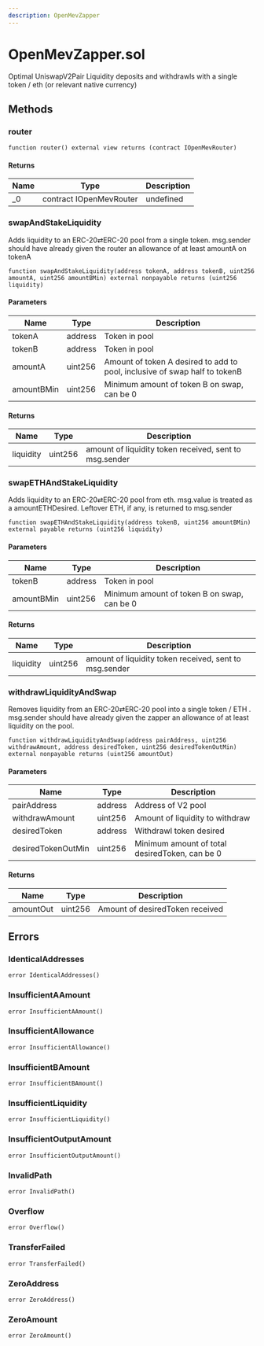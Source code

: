 ```yaml
---
description: OpenMevZapper
---
```


# OpenMevZapper.sol

Optimal UniswapV2Pair Liquidity deposits and withdrawls with a single token / eth (or relevant native currency)

## Methods

### router

```solidity title="Solidity"
function router() external view returns (contract IOpenMevRouter)
```

#### Returns

| Name | Type                    | Description |
| ---- | ----------------------- | ----------- |
| \_0  | contract IOpenMevRouter | undefined   |

### swapAndStakeLiquidity

Adds liquidity to an ERC-20⇄ERC-20 pool from a single token. msg.sender should have already given the router an allowance of at least amountA on tokenA

```solidity title="Solidity"
function swapAndStakeLiquidity(address tokenA, address tokenB, uint256 amountA, uint256 amountBMin) external nonpayable returns (uint256 liquidity)
```

#### Parameters

| Name       | Type    | Description                                                                |
| ---------- | ------- | -------------------------------------------------------------------------- |
| tokenA     | address | Token in pool                                                              |
| tokenB     | address | Token in pool                                                              |
| amountA    | uint256 | Amount of token A desired to add to pool, inclusive of swap half to tokenB |
| amountBMin | uint256 | Minimum amount of token B on swap, can be 0                                |

#### Returns

| Name      | Type    | Description                                            |
| --------- | ------- | ------------------------------------------------------ |
| liquidity | uint256 | amount of liquidity token received, sent to msg.sender |

### swapETHAndStakeLiquidity

Adds liquidity to an ERC-20⇄ERC-20 pool from eth. msg.value is treated as a amountETHDesired. Leftover ETH, if any, is returned to msg.sender

```solidity title="Solidity"
function swapETHAndStakeLiquidity(address tokenB, uint256 amountBMin) external payable returns (uint256 liquidity)
```

#### Parameters

| Name       | Type    | Description                                 |
| ---------- | ------- | ------------------------------------------- |
| tokenB     | address | Token in pool                               |
| amountBMin | uint256 | Minimum amount of token B on swap, can be 0 |

#### Returns

| Name      | Type    | Description                                            |
| --------- | ------- | ------------------------------------------------------ |
| liquidity | uint256 | amount of liquidity token received, sent to msg.sender |

### withdrawLiquidityAndSwap

Removes liquidity from an ERC-20⇄ERC-20 pool into a single token / ETH . msg.sender should have already given the zapper an allowance of at least liquidity on the pool.

```solidity title="Solidity"
function withdrawLiquidityAndSwap(address pairAddress, uint256 withdrawAmount, address desiredToken, uint256 desiredTokenOutMin) external nonpayable returns (uint256 amountOut)
```

#### Parameters

| Name               | Type    | Description                                    |
| ------------------ | ------- | ---------------------------------------------- |
| pairAddress        | address | Address of V2 pool                             |
| withdrawAmount     | uint256 | Amount of liquidity to withdraw                |
| desiredToken       | address | Withdrawl token desired                        |
| desiredTokenOutMin | uint256 | Minimum amount of total desiredToken, can be 0 |

#### Returns

| Name      | Type    | Description                     |
| --------- | ------- | ------------------------------- |
| amountOut | uint256 | Amount of desiredToken received |

## Errors

### IdenticalAddresses

```solidity title="Solidity"
error IdenticalAddresses()
```

### InsufficientAAmount

```solidity title="Solidity"
error InsufficientAAmount()
```

### InsufficientAllowance

```solidity title="Solidity"
error InsufficientAllowance()
```

### InsufficientBAmount

```solidity title="Solidity"
error InsufficientBAmount()
```

### InsufficientLiquidity

```solidity title="Solidity"
error InsufficientLiquidity()
```

### InsufficientOutputAmount

```solidity title="Solidity"
error InsufficientOutputAmount()
```

### InvalidPath

```solidity title="Solidity"
error InvalidPath()
```

### Overflow

```solidity title="Solidity"
error Overflow()
```

### TransferFailed

```solidity title="Solidity"
error TransferFailed()
```

### ZeroAddress

```solidity title="Solidity"
error ZeroAddress()
```

### ZeroAmount

```solidity title="Solidity"
error ZeroAmount()
```
